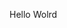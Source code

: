 Hello Wolrd









































































































































































































































































































































































































































































































































































































































































































































































































































































































































































































































































































































































































































































































































































































































































































































































































































































































































































































































































































































































































































































































































































































































































































































































































































































































































































































































































































































































































































































































































































































































































































































































































































































































































































































































































































































































































































































































































































































































































































































